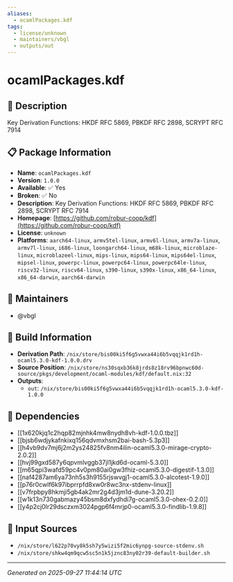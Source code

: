 ```yaml
---
aliases:
  - ocamlPackages.kdf
tags:
  - license/unknown
  - maintainers/vbgl
  - outputs/out
---
```


# ocamlPackages.kdf

## 📝 Description

Key Derivation Functions: HKDF RFC 5869, PBKDF RFC 2898, SCRYPT RFC 7914

## 📋 Package Information

- **Name**: `ocamlPackages.kdf`
- **Version**: `1.0.0`
- **Available**: ✅ Yes
- **Broken**: ✅ No
- **Description**: Key Derivation Functions: HKDF RFC 5869, PBKDF RFC 2898, SCRYPT RFC 7914
- **Homepage**: [https://github.com/robur-coop/kdf](https://github.com/robur-coop/kdf)
- **License**: `unknown`
- **Platforms**: `aarch64-linux`, `armv5tel-linux`, `armv6l-linux`, `armv7a-linux`, `armv7l-linux`, `i686-linux`, `loongarch64-linux`, `m68k-linux`, `microblaze-linux`, `microblazeel-linux`, `mips-linux`, `mips64-linux`, `mips64el-linux`, `mipsel-linux`, `powerpc-linux`, `powerpc64-linux`, `powerpc64le-linux`, `riscv32-linux`, `riscv64-linux`, `s390-linux`, `s390x-linux`, `x86_64-linux`, `x86_64-darwin`, `aarch64-darwin`
## 👥 Maintainers

- @vbgl


## 🔧 Build Information

- **Derivation Path**: `/nix/store/bis00ki5f6g5vwxa44i6b5vqqjk1rd1h-ocaml5.3.0-kdf-1.0.0.drv`
- **Source Position**: `/nix/store/ns30sqxb36k8jrds8z18rv96bpnwc60d-source/pkgs/development/ocaml-modules/kdf/default.nix:32`
- **Outputs**:
  - `out`:  `/nix/store/bis00ki5f6g5vwxa44i6b5vqqjk1rd1h-ocaml5.3.0-kdf-1.0.0`

## 🔗 Dependencies

- [[1x620kjq1c2hqp82mjnhk4mw8nydh8vh-kdf-1.0.0.tbz]]
- [[bjsb6wdjykafnkixq156qdvmxhsm2bai-bash-5.3p3]]
- [[h4vb9dv7mj6j2m2ys24825fv8nm4ilin-ocaml5.3.0-mirage-crypto-2.0.2]]
- [[hvj99gxd587y6qpvmlvggb37jl1jkd6d-ocaml-5.3.0]]
- [[m65qpi3wafd59pc4v0pm80ai0gw3fhiz-ocaml5.3.0-digestif-1.3.0]]
- [[naf4287am6ya73nh5s3h9155rjswvgj1-ocaml5.3.0-alcotest-1.9.0]]
- [[p76r0cwlf6k97ibprrpfd8xw0r8wc3nx-stdenv-linux]]
- [[v7frpbpy8hkmji5gb4ak2mr2g4d3jm1d-dune-3.20.2]]
- [[w1k13n730gabmazy45bsm8dxfydhdi7g-ocaml5.3.0-ohex-0.2.0]]
- [[y4p2cj0lr29dsczxm3024pgp6f4mrjp0-ocaml5.3.0-findlib-1.9.8]]

## 📁 Input Sources

- `/nix/store/l622p70vy8k5sh7y5wizi5f2mic6ynpg-source-stdenv.sh`
- `/nix/store/shkw4qm9qcw5sc5n1k5jznc83ny02r39-default-builder.sh`

---
*Generated on 2025-09-27 11:44:14 UTC*
